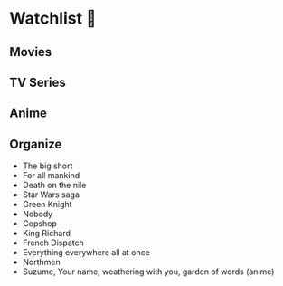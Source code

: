 # Watchlist 🍿

## Movies

## TV Series

## Anime

## Organize

- The big short
- For all mankind
- Death on the nile
- Star Wars saga
- Green Knight
- Nobody
- Copshop
- King Richard
- French Dispatch
- Everything everywhere all at once
- Northmen
- Suzume, Your name, weathering with you, garden of words (anime)
